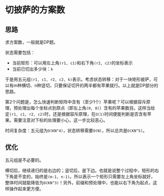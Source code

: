 # 切披萨的方案数

## 思路

求方案数，一般就是DP题。

状态需要包括：

- 当前矩形：可以用左上角`(r1, c1)`和右下角`(r2, c2)`的坐标表示
- 当前已切出多少块：`k`

于是用五元组`(r1, c1, r2, c2, k)`表示。考虑状态转移：对于一块矩形披萨，可以有m种横切、n种竖切，只要保证切开的两半都有苹果就行。以上就是DP部分的思路。

第2个问题是，怎么快速判断矩阵中含有（至少1个）苹果呢？可以根据容斥原理，预处理出每个坐标点到原点（即左上角`(0, 0)`）含有的苹果数目。这样当给定`(r1, c1, r2, c2)`时，还是根据容斥原理，在`O(1)`时间便能判断是否含有苹果。需要注意对下标的处理要小心，这一步比较恶心。

时间复杂度：五元组为`O(KN^4)`，状态转移需要`O(N)`，所以总共是`O(KN^5)`。

## 优化

五元组是不必要的。

横切后，继续递归的是右边的；竖切后，是下边。也就是说整个过程中，矩形的右下角是不变的，始终是`(m-1, n-1)`。所以表示一个矩形只需要左上角坐标就好，整体时间就能降低为`O(KN^3)`！另外，前缀和预处理中，也能以右下角为起点，这样操作起来更方便。
